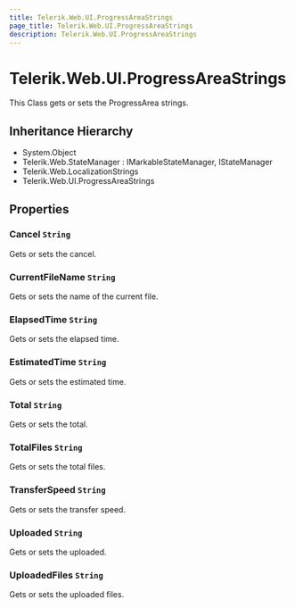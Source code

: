 ```yaml
---
title: Telerik.Web.UI.ProgressAreaStrings
page_title: Telerik.Web.UI.ProgressAreaStrings
description: Telerik.Web.UI.ProgressAreaStrings
---
```


# Telerik.Web.UI.ProgressAreaStrings

This Class gets or sets the ProgressArea strings.

## Inheritance Hierarchy

* System.Object
* Telerik.Web.StateManager : IMarkableStateManager, IStateManager
* Telerik.Web.LocalizationStrings
* Telerik.Web.UI.ProgressAreaStrings

## Properties

###  Cancel `String`

Gets or sets the cancel.

###  CurrentFileName `String`

Gets or sets the name of the current file.

###  ElapsedTime `String`

Gets or sets the elapsed time.

###  EstimatedTime `String`

Gets or sets the estimated time.

###  Total `String`

Gets or sets the total.

###  TotalFiles `String`

Gets or sets the total files.

###  TransferSpeed `String`

Gets or sets the transfer speed.

###  Uploaded `String`

Gets or sets the uploaded.

###  UploadedFiles `String`

Gets or sets the uploaded files.

